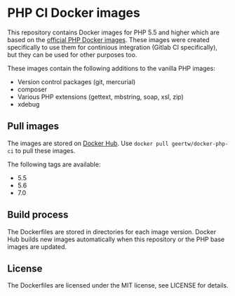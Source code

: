 # PHP CI Docker images

This repository contains Docker images for PHP 5.5 and higher which are based on the [official PHP Docker images](https://hub.docker.com/r/_/php/). These images were created specifically to use them for continious integration (Gitlab CI specifically), but they can be used for other purposes too.

These images contain the following additions to the vanilla PHP images:

* Version control packages (git, mercurial)
* composer
* Various PHP extensions (gettext, mbstring, soap, xsl, zip)
* xdebug

## Pull images

The images are stored on [Docker Hub](https://hub.docker.com/r/geertw/docker-php-ci/). Use `docker pull geertw/docker-php-ci` to pull these images.

The following tags are available:

* 5.5
* 5.6
* 7.0

## Build process

The Dockerfiles are stored in directories for each image version. Docker Hub builds new images automatically when this repository or the PHP base images are updated.

## License

The Dockerfiles are licensed under the MIT license, see LICENSE for details.

